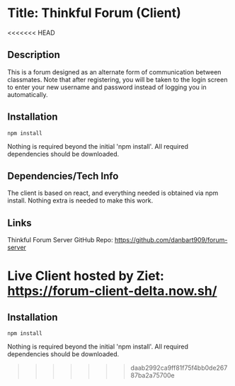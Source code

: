 # Title: Thinkful Forum (Client)

<<<<<<< HEAD
## Description

This is a forum designed as an alternate form of communication between classmates. Note that after registering, you will be taken to the login screen to enter your new username and password instead of logging you in automatically.

## Installation

```
npm install
```

Nothing is required beyond the initial 'npm install'. All required dependencies should be downloaded.

## Dependencies/Tech Info

The client is based on react, and everything needed is obtained via npm install. Nothing extra is needed to make this work.

## Links

Thinkful Forum Server GitHub Repo: https://github.com/danbart909/forum-server

Live Client hosted by Ziet: https://forum-client-delta.now.sh/
=======
## Installation

```
npm install
```

Nothing is required beyond the initial 'npm install'. All required dependencies should be downloaded.
>>>>>>> daab2992ca9ff81f75f4bb0de26787ba2a75700e
